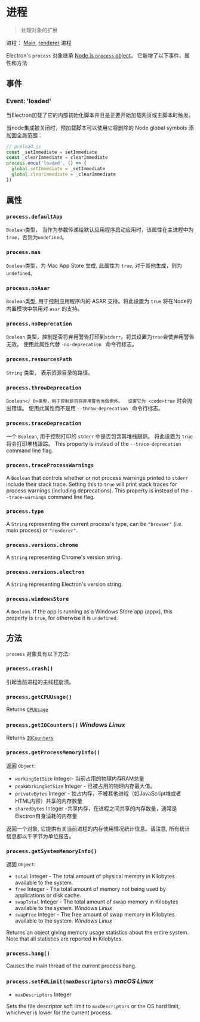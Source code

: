 # 进程

> 处理对象的扩展

进程： [Main](../glossary.md#main-process), [renderer](../glossary.md#renderer-process) 进程

Electron's `process` 对象继承 [Node.js `process` object](https://nodejs.org/api/process.html)。 它新增了以下事件、属性和方法

## 事件

### Event: 'loaded'

当Electron加载了它的内部初始化脚本并且是正要开始加载网页或主脚本时触发。

当node集成被关闭时，预加载脚本可以使用它将删除的 Node global symbols 添加回全局范围：

```javascript
// preload.js
const _setImmediate = setImmediate
const _clearImmediate = clearImmediate
process.once('loaded', () => {
  global.setImmediate = _setImmediate
  global.clearImmediate = _clearImmediate
})
```

## 属性

### `process.defaultApp`

`Boolean`类型， 当作为参数传递给默认应用程序启动应用时，该属性在主进程中为` true `，否则为` undefined `。

### `process.mas`

` Boolean `类型，为 Mac App Store 生成, 此属性为 ` true `, 对于其他生成，则为 ` undefined `。

### `process.noAsar`

` Boolean `类型, 用于控制应用程序内的 ASAR 支持。将此设置为 ` true ` 将在Node的内置模块中禁用对 ` asar ` 的支持。

### `process.noDeprecation`

`Boolean` 类型，控制是否将弃用警告打印到`stderr`。将其设置为`true`会使弃用警告无效。 使用此属性代替 `-no-deprecation ` 命令行标志。

### `process.resourcesPath`

` String ` 类型， 表示资源目录的路径。

### `process.throwDeprecation`

`Boolean</ 0>类型，用于控制是否将弃用警告当做例外。  设置它为 <code>true` 时会抛出错误。 使用此属性而不是用 `--throw-deprecation ` 命令行标志。

### `process.traceDeprecation`

一个 ` Boolean `, 用于控制打印的 ` stderr ` 中是否包含其堆栈跟踪。 将此设置为 ` true ` 将会打印堆栈跟踪。 This property is instead of the `--trace-deprecation` command line flag.

### `process.traceProcessWarnings`

A `Boolean` that controls whether or not process warnings printed to `stderr` include their stack trace. Setting this to `true` will print stack traces for process warnings (including deprecations). This property is instead of the `--trace-warnings` command line flag.

### `process.type`

A `String` representing the current process's type, can be `"browser"` (i.e. main process) or `"renderer"`.

### `process.versions.chrome`

A `String` representing Chrome's version string.

### `process.versions.electron`

A `String` representing Electron's version string.

### `process.windowsStore`

A `Boolean`. If the app is running as a Windows Store app (appx), this property is `true`, for otherwise it is `undefined`.

## 方法

` process ` 对象具有以下方法:

### `process.crash()`

引起当前进程的主线程崩溃。

### `process.getCPUUsage()`

Returns [`CPUUsage`](structures/cpu-usage.md)

### `process.getIOCounters()` *Windows* *Linux*

Returns [`IOCounters`](structures/io-counters.md)

### `process.getProcessMemoryInfo()`

返回 ` Object `:

* `workingSetSize` Integer- 当前占用的物理内存RAM总量
* `peakWorkingSetSize` Integer - 已被占用的物理内存最大值。
* `privateBytes` Integer - 独占内存，不被其他进程（如JavaScript堆或者HTML内容）共享的内存数量
* `sharedBytes` Integer -共享内存，在进程之间共享的内存数量，通常是Electron自身消耗的内存量

返回一个对象, 它提供有关当前进程的内存使用情况统计信息。请注意, 所有统计信息都以千字节为单位报告。

### `process.getSystemMemoryInfo()`

返回 ` Object `:

* `total` Integer - The total amount of physical memory in Kilobytes available to the system.
* `free` Integer - The total amount of memory not being used by applications or disk cache.
* `swapTotal` Integer - The total amount of swap memory in Kilobytes available to the system. *Windows* *Linux*
* `swapFree` Integer - The free amount of swap memory in Kilobytes available to the system. *Windows* *Linux*

Returns an object giving memory usage statistics about the entire system. Note that all statistics are reported in Kilobytes.

### `process.hang()`

Causes the main thread of the current process hang.

### `process.setFdLimit(maxDescriptors)` *macOS* *Linux*

* `maxDescriptors` Integer

Sets the file descriptor soft limit to `maxDescriptors` or the OS hard limit, whichever is lower for the current process.